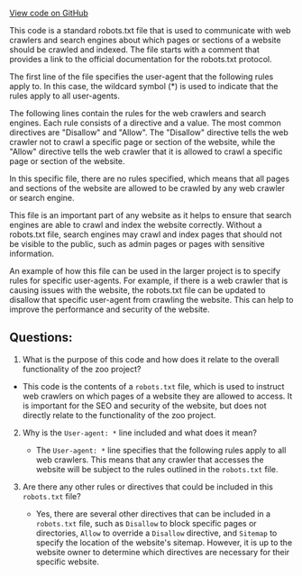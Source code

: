 [View code on GitHub](zoo-labs/zoo/blob/master/lab/public/robots.txt)

This code is a standard robots.txt file that is used to communicate with web crawlers and search engines about which pages or sections of a website should be crawled and indexed. The file starts with a comment that provides a link to the official documentation for the robots.txt protocol.

The first line of the file specifies the user-agent that the following rules apply to. In this case, the wildcard symbol (*) is used to indicate that the rules apply to all user-agents. 

The following lines contain the rules for the web crawlers and search engines. Each rule consists of a directive and a value. The most common directives are "Disallow" and "Allow". The "Disallow" directive tells the web crawler not to crawl a specific page or section of the website, while the "Allow" directive tells the web crawler that it is allowed to crawl a specific page or section of the website.

In this specific file, there are no rules specified, which means that all pages and sections of the website are allowed to be crawled by any web crawler or search engine.

This file is an important part of any website as it helps to ensure that search engines are able to crawl and index the website correctly. Without a robots.txt file, search engines may crawl and index pages that should not be visible to the public, such as admin pages or pages with sensitive information.

An example of how this file can be used in the larger project is to specify rules for specific user-agents. For example, if there is a web crawler that is causing issues with the website, the robots.txt file can be updated to disallow that specific user-agent from crawling the website. This can help to improve the performance and security of the website.
## Questions: 
 1. What is the purpose of this code and how does it relate to the overall functionality of the zoo project?
   - This code is the contents of a `robots.txt` file, which is used to instruct web crawlers on which pages of a website they are allowed to access. It is important for the SEO and security of the website, but does not directly relate to the functionality of the zoo project.
   
2. Why is the `User-agent: *` line included and what does it mean?
   - The `User-agent: *` line specifies that the following rules apply to all web crawlers. This means that any crawler that accesses the website will be subject to the rules outlined in the `robots.txt` file.
   
3. Are there any other rules or directives that could be included in this `robots.txt` file?
   - Yes, there are several other directives that can be included in a `robots.txt` file, such as `Disallow` to block specific pages or directories, `Allow` to override a `Disallow` directive, and `Sitemap` to specify the location of the website's sitemap. However, it is up to the website owner to determine which directives are necessary for their specific website.